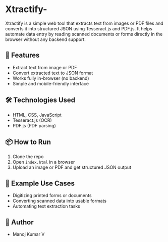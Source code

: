 # Xtractify-
Xtractify is a simple web tool that extracts text from images or PDF files and converts it into structured JSON using Tesseract.js and PDF.js. It helps automate data entry by reading scanned documents or forms directly in the browser without any backend support.

## 🚀 Features
- Extract text from image or PDF
- Convert extracted text to JSON format
- Works fully in-browser (no backend)
- Simple and mobile-friendly interface

## 🛠️ Technologies Used
- HTML, CSS, JavaScript
- Tesseract.js (OCR)
- PDF.js (PDF parsing)

## 📦 How to Run
1. Clone the repo  
2. Open `index.html` in a browser  
3. Upload an image or PDF and get structured JSON output

## 📂 Example Use Cases
- Digitizing printed forms or documents  
- Converting scanned data into usable formats  
- Automating text extraction tasks

## 👤 Author
- Manoj Kumar V

